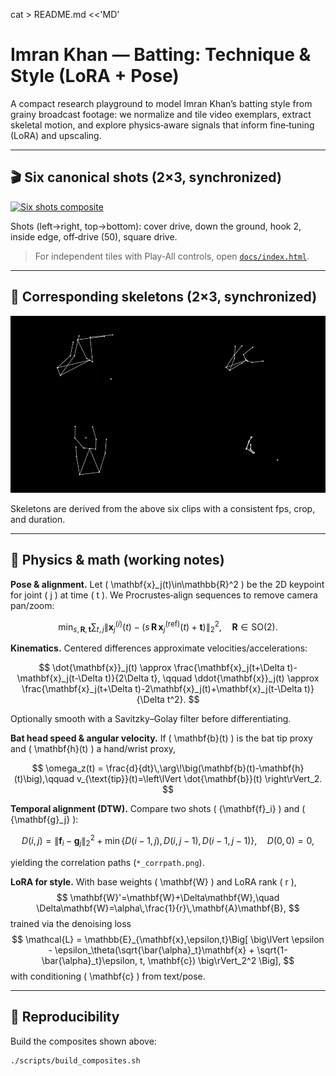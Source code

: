 cat > README.md <<'MD'
# Imran Khan — Batting: Technique & Style (LoRA + Pose)

A compact research playground to model Imran Khan’s batting style from grainy broadcast footage: we normalize and tile video exemplars, extract skeletal motion, and explore physics‑aware signals that inform fine‑tuning (LoRA) and upscaling.

---

## 🎬 Six canonical shots (2×3, synchronized)

[![Six shots composite](docs/assets/ik_shots_2x3.gif)](docs/assets/ik_shots_2x3.mp4)

Shots (left→right, top→bottom): cover drive, down the ground, hook 2, inside edge, off‑drive (50), square drive.

> For independent tiles with Play‑All controls, open [`docs/index.html`](docs/index.html).

---

## 🦴 Corresponding skeletons (2×3, synchronized)

[![Six skeletons composite](docs/assets/ik_skeletons_2x3.gif)](docs/assets/ik_skeletons_2x3.mp4)

Skeletons are derived from the above six clips with a consistent fps, crop, and duration.

---

## 🔬 Physics & math (working notes)

**Pose & alignment.** Let \( \mathbf{x}_j(t)\in\mathbb{R}^2 \) be the 2D keypoint for joint \( j \) at time \( t \). We Procrustes‑align sequences to remove camera pan/zoom:

$$
\min_{s,\mathbf{R},\mathbf{t}} \sum_{t,j}
\left\lVert \mathbf{x}^{(i)}_{j}(t) - \big(s\,\mathbf{R}\,\mathbf{x}^{(\mathrm{ref})}_{j}(t)+\mathbf{t}\big) \right\rVert_2^2,
\quad \mathbf{R}\in \mathrm{SO}(2).
$$

**Kinematics.** Centered differences approximate velocities/accelerations:

$$
\dot{\mathbf{x}}_j(t) \approx \frac{\mathbf{x}_j(t+\Delta t)-\mathbf{x}_j(t-\Delta t)}{2\Delta t}, \qquad
\ddot{\mathbf{x}}_j(t) \approx \frac{\mathbf{x}_j(t+\Delta t)-2\mathbf{x}_j(t)+\mathbf{x}_j(t-\Delta t)}{\Delta t^2}.
$$

Optionally smooth with a Savitzky–Golay filter before differentiating.

**Bat head speed & angular velocity.** If \( \mathbf{b}(t) \) is the bat tip proxy and \( \mathbf{h}(t) \) a hand/wrist proxy,

$$
\omega_z(t) = \frac{d}{dt}\,\arg\!\big(\mathbf{b}(t)-\mathbf{h}(t)\big),\qquad
v_{\text{tip}}(t)=\left\lVert \dot{\mathbf{b}}(t) \right\rVert_2.
$$

**Temporal alignment (DTW).** Compare two shots \( \{\mathbf{f}_i\} \) and \( \{\mathbf{g}_j\} \):

$$
D(i,j)=\lVert \mathbf{f}_i - \mathbf{g}_j \rVert_2^2 + \min\{D(i-1,j),\,D(i,j-1),\,D(i-1,j-1)\}, \quad D(0,0)=0,
$$

yielding the correlation paths (`*_corrpath.png`).

**LoRA for style.** With base weights \( \mathbf{W} \) and LoRA rank \( r \),
$$
\mathbf{W}'=\mathbf{W}+\Delta\mathbf{W},\quad \Delta\mathbf{W}=\alpha\,\frac{1}{r}\,\mathbf{A}\mathbf{B},
$$
trained via the denoising loss
$$
\mathcal{L} = \mathbb{E}_{\mathbf{x},\epsilon,t}\Big[
\big\lVert \epsilon - \epsilon_\theta(\sqrt{\bar{\alpha}_t}\mathbf{x} + \sqrt{1-\bar{\alpha}_t}\epsilon, t, \mathbf{c}) \big\rVert_2^2
\Big],
$$
with conditioning \( \mathbf{c} \) from text/pose.

---

## 🧪 Reproducibility

Build the composites shown above:
```bash
./scripts/build_composites.sh
